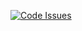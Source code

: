 [![Code Issues](https://www.quantifiedcode.com/api/v1/project/171190330d874a7993a9a452bc42f3d1/badge.svg)](https://www.quantifiedcode.com/app/project/171190330d874a7993a9a452bc42f3d1)
